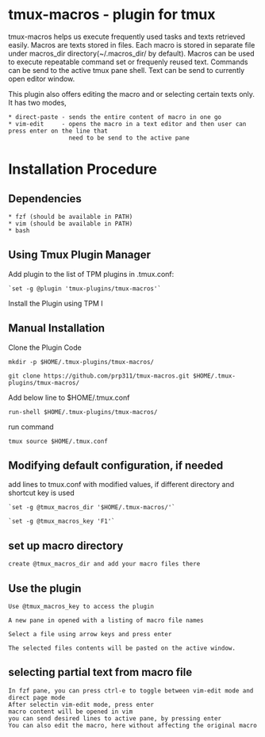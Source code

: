 # tmux-macros - plugin for tmux

tmux-macros helps us execute frequently used tasks and texts retrieved easily. Macros are texts stored in files.
Each macro is stored in separate file under macros_dir directory(~/.macros_dir/ by default). Macros can be used 
to execute repeatable command set or frequenly reused text. Commands can be send to the active tmux pane shell.
Text can be send to currently open editor window.

This plugin also offers editing the macro and or selecting certain texts only.  It has two modes, 

    * direct-paste - sends the entire content of macro in one go
    * vim-edit     - opens the macro in a text editor and then user can press enter on the line that
                     need to be send to the active pane


# Installation Procedure

## Dependencies
    * fzf (should be available in PATH)
    * vim (should be available in PATH)
    * bash

## Using Tmux Plugin Manager

Add plugin to the list of TPM plugins in .tmux.conf:

    `set -g @plugin 'tmux-plugins/tmux-macros'`

Install the Plugin using TPM <Prefix> I
   
## Manual Installation

Clone the Plugin Code


```
mkdir -p $HOME/.tmux-plugins/tmux-macros/

git clone https://github.com/prp311/tmux-macros.git $HOME/.tmux-plugins/tmux-macros/ 
```

Add below line to $HOME/.tmux.conf

```
run-shell $HOME/.tmux-plugins/tmux-macros/
```
run command

```
tmux source $HOME/.tmux.conf
```

## Modifying default configuration, if needed

add lines to tmux.conf with modified values, if different directory and shortcut key is used

    `set -g @tmux_macros_dir '$HOME/.tmux-macros/'` 

    `set -g @tmux_macros_key 'F1'`

## set up macro directory

    create @tmux_macros_dir and add your macro files there

## Use the plugin

    Use @tmux_macros_key to access the plugin

    A new pane in opened with a listing of macro file names

    Select a file using arrow keys and press enter

    The selected files contents will be pasted on the active window.

## selecting partial text from macro file  

    In fzf pane, you can press ctrl-e to toggle between vim-edit mode and direct page mode
    After selectin vim-edit mode, press enter
    macro content will be opened in vim
    you can send desired lines to active pane, by pressing enter
    You can also edit the macro, here without affecting the original macro

